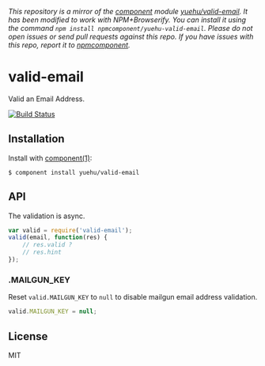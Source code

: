 *This repository is a mirror of the [component](http://component.io) module [yuehu/valid-email](http://github.com/yuehu/valid-email). It has been modified to work with NPM+Browserify. You can install it using the command `npm install npmcomponent/yuehu-valid-email`. Please do not open issues or send pull requests against this repo. If you have issues with this repo, report it to [npmcomponent](https://github.com/airportyh/npmcomponent).*

# valid-email

Valid an Email Address.

[![Build Status](https://travis-ci.org/yuehu/valid-email.png?branch=master)](https://travis-ci.org/yuehu/valid-email)

## Installation

Install with [component(1)](http://component.io):

    $ component install yuehu/valid-email

## API

The validation is async.

```js
var valid = require('valid-email');
valid(email, function(res) {
    // res.valid ?
    // res.hint
});
```

### .MAILGUN_KEY

Reset `valid.MAILGUN_KEY` to `null` to disable mailgun email address validation.

```js
valid.MAILGUN_KEY = null;
```

## License

MIT
